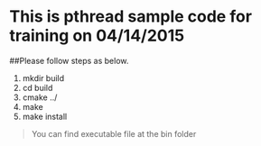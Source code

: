 # This is pthread sample code for training on 04/14/2015

##Please follow steps as below.

1. mkdir build
2. cd build
3. cmake ../
4. make
5. make install

>You can find executable file at the bin folder
